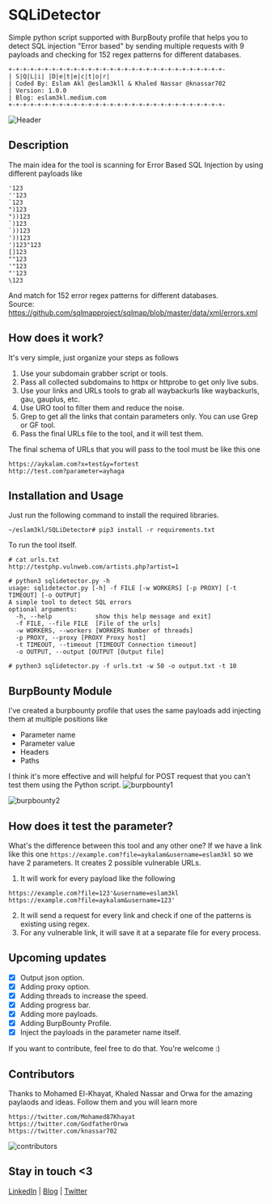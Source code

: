 # SQLiDetector
Simple python script supported with BurpBouty profile that helps you to detect SQL injection "Error based" by sending multiple requests with 9 payloads and checking for 152 regex patterns for different databases.
```
+-+-+-+-+-+-+-+-+-+-+-+-+-+-+-+-+-+-+-+-+-+-+-+-+-+-+-+-+-+-
| S|Q|L|i| |D|e|t|e|c|t|o|r|
| Coded By: Eslam Akl @eslam3kll & Khaled Nassar @knassar702
| Version: 1.0.0
| Blog: eslam3kl.medium.com
+-+-+-+-+-+-+-+-+-+-+-+-+-+-+-+-+-+-+-+-+-+-+-+-+-+-+-+-+-+-
```

![Header](https://github.com/trhacknon/SQLiDetector/blob/main/screenshots/real-target.png)

## Description
The main idea for the tool is scanning for Error Based SQL Injection by using different payloads like
```
'123
''123
`123
")123
"))123
`)123
`))123
'))123
')123"123
[]123
""123
'"123
"'123
\123
```
And match for 152 error regex patterns for different databases. <br />
Source: https://github.com/sqlmapproject/sqlmap/blob/master/data/xml/errors.xml

## How does it work? 
It's very simple, just organize your steps as follows
1. Use your subdomain grabber script or tools.
2. Pass all collected subdomains to httpx or httprobe to get only live subs. 
3. Use your links and URLs tools to grab all waybackurls like waybackurls, gau, gauplus, etc. 
4. Use URO tool to filter them and reduce the noise. 
5. Grep to get all the links that contain parameters only. You can use Grep or GF tool.
6. Pass the final URLs file to the tool, and it will test them. 

The final schema of URLs that you will pass to the tool must be like this one
```
https://aykalam.com?x=test&y=fortest
http://test.com?parameter=ayhaga
```

## Installation and Usage
Just run the following command to install the required libraries. 
```
~/eslam3kl/SQLiDetector# pip3 install -r requirements.txt 
```
To run the tool itself. 
```
# cat urls.txt
http://testphp.vulnweb.com/artists.php?artist=1

# python3 sqlidetector.py -h
usage: sqlidetector.py [-h] -f FILE [-w WORKERS] [-p PROXY] [-t TIMEOUT] [-o OUTPUT]
A simple tool to detect SQL errors
optional arguments:
  -h, --help            show this help message and exit]
  -f FILE, --file FILE  [File of the urls]
  -w WORKERS, --workers [WORKERS Number of threads]
  -p PROXY, --proxy [PROXY Proxy host]
  -t TIMEOUT, --timeout [TIMEOUT Connection timeout]
  -o OUTPUT, --output [OUTPUT [Output file]

# python3 sqlidetector.py -f urls.txt -w 50 -o output.txt -t 10 
```

## BurpBounty Module
I've created a burpbounty profile that uses the same payloads add injecting them at multiple positions like 
+ Parameter name
+ Parameter value
+ Headers
+ Paths

I think it's more effective and will helpful for POST request that you can't test them using the Python script. 
![burpbounty1](https://github.com/trhacknon/SQLiDetector/blob/main/screenshots/burp-bounty1.png)

![burpbounty2](https://github.com/trhacknon/SQLiDetector/blob/main/screenshots/burp-bounty2.png)

## How does it test the parameter? 
What's the difference between this tool and any other one? 
If we have a link like this one `https://example.com?file=aykalam&username=eslam3kl` so we have 2 parameters. It creates 2 possible vulnerable URLs. 
1. It will work for every payload like the following 
```
https://example.com?file=123'&username=eslam3kl
https://example.com?file=aykalam&username=123'
```
2. It will send a request for every link and check if one of the patterns is existing using regex. 
3. For any vulnerable link, it will save it at a separate file for every process. 

## Upcoming updates
- [x] Output json option.
- [x] Adding proxy option.
- [x] Adding threads to increase the speed.
- [x] Adding progress bar.
- [x] Adding more payloads.
- [x] Adding BurpBounty Profile.
- [x] Inject the payloads in the parameter name itself.

If you want to contribute, feel free to do that. You're welcome :)


## Contributors
Thanks to Mohamed El-Khayat, Khaled Nassar and Orwa for the amazing paylaods and ideas. Follow them and you will learn more
```
https://twitter.com/Mohamed87Khayat
https://twitter.com/GodfatherOrwa
https://twitter.com/knassar702
```
![contributors](CONTRIBUTORS.svg)

## Stay in touch <3 
[LinkedIn](https://www.linkedin.com/in/eslam3kl/) | [Blog](https://eslam3kl.medium.com/) | [Twitter](https://twitter.com/eslam3kll)
